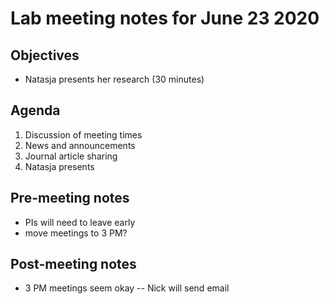 # Lab meeting notes for June 23 2020

## Objectives
- Natasja presents her research (30 minutes)

## Agenda
1. Discussion of meeting times
2. News and announcements
3. Journal article sharing
4. Natasja presents

## Pre-meeting notes
- PIs will need to leave early
- move meetings to 3 PM?

## Post-meeting notes
- 3 PM meetings seem okay -- Nick will send email